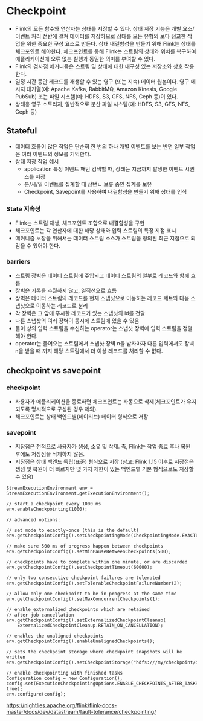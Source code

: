 # Checkpoint

- Flink의 모든 함수와 연산자는 상태를 저장할 수 있다. 상태 저장 기능은 개별 요소/이벤트 처리 전반에 걸쳐 데이터를 저장하므로 상태를 모든 유형의 보다 정교한 작업을 위한 중요한 구성 요소로 만든다.
상태 내결함성을 만들기 위해 Flink는 상태를 체크포인트 해야한다. 체크포인트를 통해 Flink는 스트림의 상태와 위치를 복구하여 애플리케이션에 오류 없는 실행과 동일한 의미를 부여할 수 있다.
- Flink의 검사점 메커니즘은 스트림 및 상태에 대한 내구성 있는 저장소와 상호 작용한다. 
- 일정 시간 동안 레코드를 재생할 수 있는 영구 (또는 지속) 데이터 원본이다. 영구 메시지 대기열(예: Apache Kafka, RabbitMQ, Amazon Kinesis, Google PubSub) 또는 파일 시스템(예: HDFS, S3, GFS, NFS, Ceph 등)이 있다.
- 상태용 영구 스토리지, 일반적으로 분산 파일 시스템(예: HDFS, S3, GFS, NFS, Ceph 등)

## Stateful
- 데이터 흐름이 많은 작업은 단순히 한 번의 하나 개별 이벤트를 보는 반면 일부 작업은 여러 이벤트의 정보를 기억한다.
- 상태 저장 작업 예시
  - application 특정 이벤트 패턴 검색할 때, 상태는 지금까지 발생한 이벤트 시퀀스를 저장
  - 분/시/일 이벤트를 집계할 때 상탠ㄴ 보류 중인 집계를 보유
  - Checkpoint, Savepoint를 사용하여 내결함성을 만들기 위해 상태를 인식

### State 지속성
- Flink는 스트림 재생, 체크포인트 조합으로 내결함성을 구현
- 체크포인트는 각 연산자에 대한 해당 상태와 입력 스트림의 특정 지점 표시
- 메커니즘 보장을 위해서는 데이터 스트림 소스가 스트림을 정의된 최근 지점으로 되감을 수 있어야 한다.

### barriers
- 스트림 장벽은 데이터 스트림에 주입되고 데이터 스트림의 일부로 레코드와 함께 흐름
- 장벽은 기록을 추월하지 않고, 일직선으로 흐름
- 장벽은 데이터 스트림의 레코드를 현재 스냅샷으로 이동하는 레코드 세트와 다음 스냅샷으로 이동하는 레코드로 분리
- 각 장벽은 그 앞에 푸시한 레코드가 있는 스냅샷의 id를 전달
- 다른 스냅샷의 여러 장벽이 동시에 스트림에 있을 수 있음
- 둘이 상의 입력 스트림을 수신하는 operator는 스냅샷 장벽에 입력 스트림을 정렬해야 한다.
- operator는 들어오는 스트림에서 스냅샷 장벽 n을 받자마자 다른 입력에서도 장벽 n을 받을 때 까지 해당 스트림에서 더 이상 레코드를 처리할 수 없다.

## checkpoint vs savepoint
### checkpoint
- 사용자가 애플리케이션을 종료하면 체크포인트는 자동으로 삭제(체크포인트가 유지되도록 명시적으로 구성된 경우 제외).
- 체크포인트는 상태 백엔드별(네이티브) 데이터 형식으로 저장

### savepoint
- 저장점은 전적으로 사용자가 생성, 소유 및 삭제. 즉, Flink는 작업 종료 후나 복원 후에도 저장점을 삭제하지 않음.
- 저장점은 상태 백엔드 독립(표준) 형식으로 저장 (참고: Flink 1.15 이후로 저장점은 생성 및 복원이 더 빠르지만 몇 가지 제한이 있는 백엔드별 기본 형식으로도 저장할 수 있음)

````
StreamExecutionEnvironment env = StreamExecutionEnvironment.getExecutionEnvironment();

// start a checkpoint every 1000 ms
env.enableCheckpointing(1000);

// advanced options:

// set mode to exactly-once (this is the default)
env.getCheckpointConfig().setCheckpointingMode(CheckpointingMode.EXACTLY_ONCE);

// make sure 500 ms of progress happen between checkpoints
env.getCheckpointConfig().setMinPauseBetweenCheckpoints(500);

// checkpoints have to complete within one minute, or are discarded
env.getCheckpointConfig().setCheckpointTimeout(60000);

// only two consecutive checkpoint failures are tolerated
env.getCheckpointConfig().setTolerableCheckpointFailureNumber(2);

// allow only one checkpoint to be in progress at the same time
env.getCheckpointConfig().setMaxConcurrentCheckpoints(1);

// enable externalized checkpoints which are retained
// after job cancellation
env.getCheckpointConfig().setExternalizedCheckpointCleanup(
    ExternalizedCheckpointCleanup.RETAIN_ON_CANCELLATION);

// enables the unaligned checkpoints
env.getCheckpointConfig().enableUnalignedCheckpoints();

// sets the checkpoint storage where checkpoint snapshots will be written
env.getCheckpointConfig().setCheckpointStorage("hdfs:///my/checkpoint/dir");

// enable checkpointing with finished tasks
Configuration config = new Configuration();
config.set(ExecutionCheckpointingOptions.ENABLE_CHECKPOINTS_AFTER_TASKS_FINISH, true);
env.configure(config);
````

https://nightlies.apache.org/flink/flink-docs-master/docs/dev/datastream/fault-tolerance/checkpointing/
